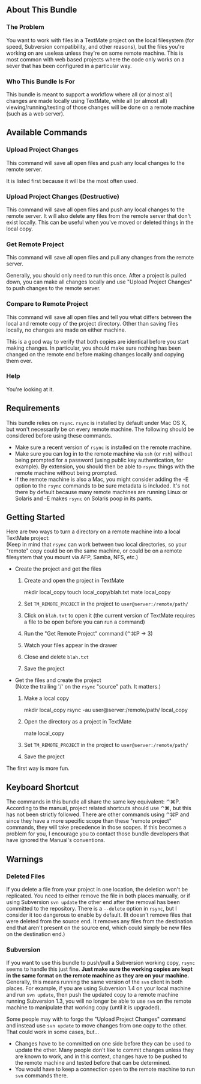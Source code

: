 ## About This Bundle ##

### The Problem ###

You want to work with files in a TextMate project on the local filesystem (for speed, Subversion compatibility, and other reasons), but the files you're working on are useless unless they're on some remote machine. This is most common with web based projects where the code only works on a sever that has been configured in a particular way.

### Who This Bundle Is For ###

This bundle is meant to support a workflow where all (or almost all) changes are made locally using TextMate, while all (or almost all) viewing/running/testing of those changes will be done on a remote machine (such as a web server).

## Available Commands ##

### Upload Project Changes ###

This command will save all open files and push any local changes to the remote server.

It is listed first because it will be the most often used.

### Upload Project Changes (Destructive) ###

This command will save all open files and push any local changes to the remote server. It will also delete any files from the remote server that don't exist locally. This can be useful when you've moved or deleted things in the local copy.

### Get Remote Project ###

This command will save all open files and pull any changes from the remote server.

Generally, you should only need to run this once. After a project is pulled down, you can make all changes locally and use "Upload Project Changes" to push changes to the remote server.

### Compare to Remote Project ###

This command will save all open files and tell you what differs between the local and remote copy of the project directory. Other than saving files locally, no changes are made on either machine.

This is a good way to verify that both copies are identical before you start making changes. In particular, you should make sure nothing has been changed on the remote end before making changes locally and copying them over.

### Help ###

You're looking at it.

## Requirements ##

This bundle relies on `rsync`. `rsync` is installed by default under Mac OS X, but won't necessarily be on every remote machine. The following should be considered before using these commands.

  * Make sure a recent version of `rsync` is installed on the remote machine.
  * Make sure you can log in to the remote machine via `ssh` (or `rsh`) without being prompted for a password (using public key authentication, for example). By extension, you should then be able to `rsync` things with the remote machine without being prompted.
  * If the remote machine is also a Mac, you might consider adding the -E option to the `rsync` commands to be sure metadata is included. It's not there by default because many remote machines are running Linux or Solaris and -E makes `rsync` on Solaris poop in its pants.

## Getting Started ##

Here are two ways to turn a directory on a remote machine into a local TextMate project:  
(Keep in mind that `rsync` can work between two local directories, so your "remote" copy could be on the same machine, or could be on a remote filesystem that you mount via AFP, Samba, NFS, etc.)

  * Create the project and get the files

      1. Create and open the project in TextMate

            mkdir local_copy
            touch local_copy/blah.txt
            mate local_copy

      2. Set `TM_REMOTE_PROJECT` in the project to `user@server:/remote/path/`
      3. Click on `blah.txt` to open it (the current version of TextMate requires a file to be open before you can run a command)
      4. Run the "Get Remote Project" command (⌃⌘P → 3)
      5. Watch your files appear in the drawer
      6. Close and delete `blah.txt`
      7. Save the project

  * Get the files and create the project  
    (Note the trailing '/' on the `rsync` "source" path. It matters.)

      1. Make a local copy

            mkdir local_copy
            rsync -au user@server:/remote/path/ local_copy

      2. Open the directory as a project in TextMate

            mate local_copy

      3. Set `TM_REMOTE_PROJECT` in the project to `user@server:/remote/path/`
      4. Save the project

The first way is more fun.

## Keyboard Shortcut ##

The commands in this bundle all share the same key equivalent: ⌃⌘P. According to the manual, project related shortcuts should use ⌃⌘, but this has not been strictly followed. There are other commands using ⌃⌘P and since they have a more specific scope than these "remote project" commands, they will take precedence in those scopes. If this becomes a problem for you, I encourage you to contact those bundle developers that have ignored the Manual's conventions.

## Warnings ##

### Deleted Files ###

If you delete a file from your project in one location, the deletion won't be replicated. You need to either remove the file in both places manually, or if using Subversion `svn update` the other end after the removal has been committed to the repository. There is a `--delete` option in `rsync`, but I consider it too dangerous to enable by default. (It doesn't remove files that were deleted from the source end. It removes any files from the destination end that aren't present on the source end, which could simply be new files on the destination end.)

### Subversion ###

If you want to use this bundle to push/pull a Subversion working copy, `rsync` seems to handle this just fine. **Just make sure the working copies are kept in the same format on the remote machine as they are on your machine.** Generally, this means running the same version of the `svn` client in both places. For example, if you are using Subversion 1.4 on your local machine and run `svn update`, then push the updated copy to a remote machine running Subversion 1.3, you will no longer be able to use `svn` on the remote machine to manipulate that working copy (until it is upgraded).

Some people may with to forgo the "Upload Project Changes" command and instead use `svn update` to move changes from one copy to the other. That could work in some cases, but…

  * Changes have to be committed on one side before they can be used to update the other. Many people don't like to commit changes unless they are known to work, and in this context, changes have to be pushed to the remote machine and tested before that can be determined.
  * You would have to keep a connection open to the remote machine to run `svn` commands there.
